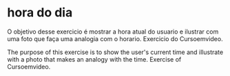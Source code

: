 # hora do dia
 O objetivo desse exercicio é mostrar a hora atual do usuario e ilustrar com uma foto que faça uma analogia com o horario. Exercicio do Cursoemvideo.

The purpose of this exercise is to show the user's current time and illustrate with a photo that makes an analogy with the time. Exercise of Cursoemvideo.
